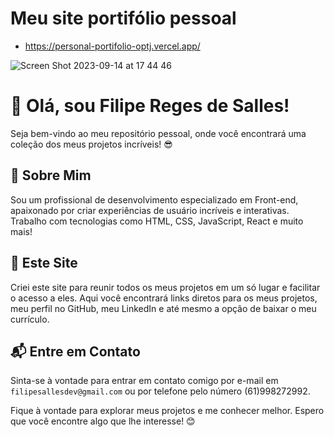 # Meu site portifólio pessoal

* https://personal-portifolio-optj.vercel.app/

![Screen Shot 2023-09-14 at 17 44 46](https://github.com/FilipeSall/personal-portifolio/assets/86988795/5e7b6f75-ffb6-4250-9c6f-a2c788f452d3)

# 👋 Olá, sou Filipe Reges de Salles!


Seja bem-vindo ao meu repositório pessoal, onde você encontrará uma coleção dos meus projetos incríveis! 😎

## 💼 Sobre Mim

Sou um profissional de desenvolvimento especializado em Front-end, apaixonado por criar experiências de usuário incríveis e interativas. Trabalho com tecnologias como HTML, CSS, JavaScript, React e muito mais!

## 🚀 Este Site

Criei este site para reunir todos os meus projetos em um só lugar e facilitar o acesso a eles. Aqui você encontrará links diretos para os meus projetos, meu perfil no GitHub, meu LinkedIn e até mesmo a opção de baixar o meu currículo.

## 📬 Entre em Contato

Sinta-se à vontade para entrar em contato comigo por e-mail em `filipesallesdev@gmail.com` ou por telefone pelo número (61)998272992.

Fique à vontade para explorar meus projetos e me conhecer melhor. Espero que você encontre algo que lhe interesse! 😊
